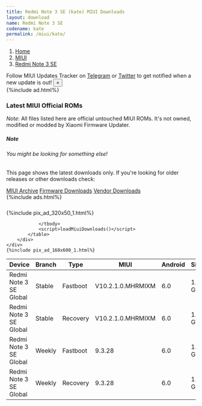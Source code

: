 ```yaml
---
title: Redmi Note 3 SE (kate) MIUI Downloads
layout: download
name: Redmi Note 3 SE
codename: kate
permalink: /miui/kate/
---
```

<nav aria-label="breadcrumb">
    <ol class="breadcrumb">
        <li class="breadcrumb-item"><a href="/">Home</a></li>
        <li class="breadcrumb-item"><a href="/miui/">MIUI</a></li>
        <li class="breadcrumb-item active" aria-current="page"><a href="/miui/kate/">Redmi Note 3 SE</a></li>
    </ol>
</nav>
<div class="alert alert-primary alert-dismissible fade show" role="alert">
    Follow MIUI Updates Tracker on <a href="https://t.me/MIUIUpdatesTracker" class="alert-link">Telegram</a>
     or <a href="https://twitter.com/MiFwUpdater" class="alert-link">Twitter</a> to get notified when a new update is out!
    <button type="button" class="close" data-dismiss="alert" aria-label="Close">
        <span aria-hidden="true">&times;</span>
    </button>
</div>
{%include ad.html%}

### Latest MIUI Official ROMs
*Note*: All files listed here are official untouched MIUI ROMs. It's not owned, modified or modded by Xiaomi Firmware Updater.
<div class="card">
  <div class="card-body">
    <h5 class="card-title">Note</h5>
    <h6 class="card-subtitle mb-2 text-muted">You might be looking for something else!</h6>
    <p class="card-text">This page shows the latest downloads only.
     If you're looking for older releases or other downloads check:</p>
    <a href="/archive/miui/kate/" class="card-link">MIUI Archive</a>
    <a href="/firmware/kate/" class="card-link">Firmware Downloads</a>
    <a href="/vendor/kate/" class="card-link">Vendor Downloads</a>
  </div>
</div>
{%include ads.html%}
<div class="row justify-content-center">
    <div class="col-10">
        <div class="table-responsive-md" style="margin-top: 25px;">
            {%include pix_ad_320x50_1.html%}
            <table id="miui" class="display dt-responsive nowrap compact table table-striped table-hover table-sm">
                <thead class="thead-dark">
                    <tr>
                        <th data-ref="device">Device</th>
                        <th data-ref="branch">Branch</th>
                        <th data-ref="type">Type</th>
                        <th data-ref="miui">MIUI</th>
                        <th data-ref="android">Android</th>
                        <th data-ref="size">Size</th>
                        <th data-ref="size">Date</th>
                        <th data-ref="link">Link</th>
                    </tr>
                </thead>
                <tbody>
                <tr><td>Redmi Note 3 SE Global</td><td>Stable</td><td>Fastboot</td><td>V10.2.1.0.MHRMIXM</td><td>6.0</td><td>1.8 GB</td><td>2019-01-25</td><td><a href="/miui/kate/stable/V10.2.1.0.MHRMIXM/">Download</a></td></tr>
<tr><td>Redmi Note 3 SE Global</td><td>Stable</td><td>Recovery</td><td>V10.2.1.0.MHRMIXM</td><td>6.0</td><td>1.6 GB</td><td>2019-01-25</td><td><a href="/miui/kate/stable/V10.2.1.0.MHRMIXM/">Download</a></td></tr>
<tr><td>Redmi Note 3 SE Global</td><td>Weekly</td><td>Fastboot</td><td>9.3.28</td><td>6.0</td><td>1.5 GB</td><td>2019-03-29</td><td><a href="/miui/kate/weekly/9.3.28/">Download</a></td></tr>
<tr><td>Redmi Note 3 SE Global</td><td>Weekly</td><td>Recovery</td><td>9.3.28</td><td>6.0</td><td>1.2 GB</td><td>2019-03-29</td><td><a href="/miui/kate/weekly/9.3.28/">Download</a></td></tr>

                </tbody>
                <script>loadMiuiDownloads()</script>
            </table>
        </div>
    </div>
    {%include pix_ad_160x600_1.html%}
</div>

